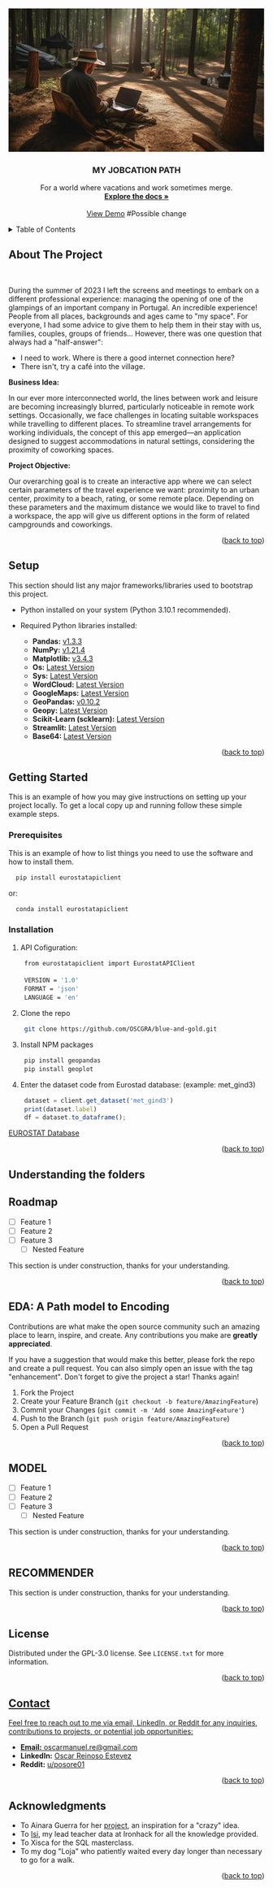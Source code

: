 <!-- PROJECT LOGO -->
<br />
<div align="center">

  <a href="https://github.com/OSCGRA/blue-and-gold">
    <img src="https://raw.githubusercontent.com/OSCGRA/my-jobcation-path/master/00_images/logo.png" alt="Logo">
  </a>

<h3 align="center">MY JOBCATION PATH</h3>

  <p align="center">
    For a world where vacations and work sometimes merge.
    <br />
    <a href="https://github.com/OSCGRA/my-jobcation-path"><strong>Explore the docs »</strong></a>
    <br />
    <br />
    <a href="https://github.com/OSCGRA/blue-and-gold/blob/main/Blue%20%26%20Gold%20(New).ipynb">View Demo</a> #Possible change

  </p>
</div>


<!-- TABLE OF CONTENTS -->
<details>
  <summary>Table of Contents</summary>
  <ol>
    <li>
      <a href="#about-the-project">About The Project</a>
      <ul>
        <li><a href="#setup">Setup</a></li>
      </ul>
    </li>
    <li>
      <a href="#getting-started">Getting Started</a>
      <ul>
        <li><a href="#prerequisites">Prerequisites</a></li>
        <li><a href="#installation">Installations</a></li>
        <li><a href="#understanding-folders">Understanding Folders</a></li>
      </ul>
    </li>
    <li><a href="#roadmap">Roadmap</a></li>
    <li><a href="#eda">EDA: A Path model to Encoding</a></li>
    <li><a href="#model">Model</a></li>
    <li><a href="#recomender">Recomender</a></li>
    <li><a href="#license">License</a></li>
    <li><a href="#contact">Contact</a></li>
    <li><a href="#acknowledgments">Acknowledgments</a></li>
  </ol>
</details>

<!-- ABOUT THE PROJECT -->
## About The Project

<br />

During the summer of 2023 I left the screens and meetings to embark on a different professional experience: managing the opening of one of the glampings of an important company in Portugal. 
An incredible experience! 
People from all places, backgrounds and ages came to "my space". For everyone, I had some advice to give them to help them in their stay with us, families, couples, groups of friends... 
However, there was one question that always had a "half-answer": 

- I need to work. Where is there a good internet connection here?
- There isn't, try a café into the village.

<strong>Business Idea:</strong>


In our ever more interconnected world, the lines between work and leisure are becoming increasingly blurred, particularly noticeable in remote work settings. Occasionally, we face challenges in locating suitable workspaces while travelling to different places. To streamline travel arrangements for working individuals, the concept of this app emerged—an application designed to suggest accommodations in natural settings, considering the proximity of coworking spaces.

<strong>Project Objective:</strong>

Our overarching goal is to create an interactive app where we can select certain parameters of the travel experience we want: proximity to an urban center, proximity to a beach, rating, or some remote place.
Depending on these parameters and the maximum distance we would like to travel to find a workspace, the app will give us different options in the form of related campgrounds and coworkings. 

<p align="right">(<a href="#readme-top">back to top</a>)</p>

<!-- SETUP -->
## Setup

This section should list any major frameworks/libraries used to bootstrap this project.

* Python installed on your system (Python 3.10.1 recommended).
  
* Required Python libraries installed:
    - **Pandas:** [v1.3.3](https://pandas.pydata.org/)  
    - **NumPy:** [v1.21.4](https://numpy.org/)  
    - **Matplotlib:** [v3.4.3](https://matplotlib.org/)  
    - **Os:** [Latest Version](https://docs.python.org/3/library/os.html)
    - **Sys:** [Latest Version](https://docs.python.org/3/library/sys.html)
    - **WordCloud:** [Latest Version](https://github.com/amueller/word_cloud)
    - **GoogleMaps:** [Latest Version](https://github.com/googlemaps/google-maps-services-python)
    - **GeoPandas:** [v0.10.2](https://geopandas.org/)
    - **Geopy:** [Latest Version](https://geopy.readthedocs.io/en/latest/)
    - **Scikit-Learn (scklearn):** [Latest Version](https://scikit-learn.org/stable/)
    - **Streamlit:** [Latest Version](https://www.streamlit.io/)
    - **Base64:** [Latest Version](https://docs.python.org/3/library/base64.html)
    
<p align="right">(<a href="#readme-top">back to top</a>)</p>

<!-- GETTING STARTED -->
## Getting Started

This is an example of how you may give instructions on setting up your project locally.
To get a local copy up and running follow these simple example steps.

### Prerequisites

This is an example of how to list things you need to use the software and how to install them.

  ```sh
    pip install eurostatapiclient 
  ```
or:
  ```sh
    conda install eurostatapiclient 
  ```

### Installation

1. API Cofiguration:
   ```sh
    from eurostatapiclient import EurostatAPIClient
   
    VERSION = '1.0'
    FORMAT = 'json' 
    LANGUAGE = 'en'
   ```
2. Clone the repo
   ```sh
    git clone https://github.com/OSCGRA/blue-and-gold.git
   ```
3. Install NPM packages
   ```sh
    pip install geopandas
    pip install geoplot
   ```
4. Enter the dataset code from Eurostad database: (example: met_gind3)
   ```js
    dataset = client.get_dataset('met_gind3')
    print(dataset.label)
    df = dataset.to_dataframe();
   ```
<a href="https://ec.europa.eu/eurostat/web/main/data/database">EUROSTAT Database</a>

<p align="right">(<a href="#readme-top">back to top</a>)</p>

## Understanding the folders

<!-- ROADMAP -->
## Roadmap

- [ ] Feature 1
- [ ] Feature 2
- [ ] Feature 3
    - [ ] Nested Feature

This section is under construction, thanks for your understanding.

<p align="right">(<a href="#readme-top">back to top</a>)</p>


<!-- EDA: A Path model to Encoding -->
## EDA: A Path model to Encoding

Contributions are what make the open source community such an amazing place to learn, inspire, and create. Any contributions you make are **greatly appreciated**.

If you have a suggestion that would make this better, please fork the repo and create a pull request. You can also simply open an issue with the tag "enhancement".
Don't forget to give the project a star! Thanks again!

1. Fork the Project
2. Create your Feature Branch (`git checkout -b feature/AmazingFeature`)
3. Commit your Changes (`git commit -m 'Add some AmazingFeature'`)
4. Push to the Branch (`git push origin feature/AmazingFeature`)
5. Open a Pull Request

<p align="right">(<a href="#readme-top">back to top</a>)</p>

<!-- MODEL -->
## MODEL

- [ ] Feature 1
- [ ] Feature 2
- [ ] Feature 3
    - [ ] Nested Feature

This section is under construction, thanks for your understanding.

<p align="right">(<a href="#readme-top">back to top</a>)</p>

<!-- RECOMMENDER -->
## RECOMMENDER

This section is under construction, thanks for your understanding.

<p align="right">(<a href="#readme-top">back to top</a>)</p>

<!-- LICENSE -->
## License

Distributed under the GPL-3.0 license. See `LICENSE.txt` for more information.

<p align="right">(<a href="#readme-top">back to top</a>)</p>

<a href="mailto:oscarmanuel.re@gmail.com">
  
<!-- CONTACT -->
## Contact

Feel free to reach out to me via email, LinkedIn, or Reddit for any inquiries, contributions to projects, or potential job opportunities:

- **Email:** [oscarmanuel.re@gmail.com](mailto:oscarmanuel.re@gmail.com)
- **LinkedIn:** [Oscar Reinoso Estevez](https://www.linkedin.com/in/oscar-reinoso-estevez/)
- **Reddit:** [u/posore01](https://www.reddit.com/user/posore01)

<p align="right">(<a href="#readme-top">back to top</a>)</p>


<!-- ACKNOWLEDGMENTS -->
## Acknowledgments

* To Ainara Guerra for her [project](https://github.com/ainaraguerraf/final-project-ironhack-data), an inspiration for a "crazy" idea.
* To [Isi](https://github.com/isi-mube), my lead teacher data at Ironhack for all the knowledge provided.
* To Xisca for the SQL masterclass.
* To my dog "Loja" who patiently waited every day longer than necessary to go for a walk.
  

<p align="right">(<a href="#readme-top">back to top</a>)</p>



<!-- MARKDOWN LINKS & IMAGES -->
<!-- https://www.markdownguide.org/basic-syntax/#reference-style-links -->
[contributors-shield]: https://img.shields.io/github/contributors/github_username/repo_name.svg?style=for-the-badge
[contributors-url]: https://github.com/github_username/repo_name/graphs/contributors
[forks-shield]: https://img.shields.io/github/forks/github_username/repo_name.svg?style=for-the-badge
[forks-url]: https://github.com/github_username/repo_name/network/members
[stars-shield]: https://img.shields.io/github/stars/github_username/repo_name.svg?style=for-the-badge
[stars-url]: https://github.com/github_username/repo_name/stargazers
[issues-shield]: https://img.shields.io/github/issues/github_username/repo_name.svg?style=for-the-badge
[issues-url]: https://github.com/github_username/repo_name/issues
[license-shield]: https://img.shields.io/github/license/github_username/repo_name.svg?style=for-the-badge
[license-url]: https://github.com/github_username/repo_name/blob/master/LICENSE.txt
[linkedin-shield]: https://img.shields.io/badge/-LinkedIn-black.svg?style=for-the-badge&logo=linkedin&colorB=555
[linkedin-url]: https://linkedin.com/in/linkedin_username
[product-screenshot]: images/screenshot.png
[Next.js]: https://img.shields.io/badge/next.js-000000?style=for-the-badge&logo=nextdotjs&logoColor=white
[Next-url]: https://nextjs.org/
[React.js]: https://img.shields.io/badge/React-20232A?style=for-the-badge&logo=react&logoColor=61DAFB
[React-url]: https://reactjs.org/
[Vue.js]: https://img.shields.io/badge/Vue.js-35495E?style=for-the-badge&logo=vuedotjs&logoColor=4FC08D
[Vue-url]: https://vuejs.org/
[Angular.io]: https://img.shields.io/badge/Angular-DD0031?style=for-the-badge&logo=angular&logoColor=white
[Angular-url]: https://angular.io/
[Svelte.dev]: https://img.shields.io/badge/Svelte-4A4A55?style=for-the-badge&logo=svelte&logoColor=FF3E00
[Svelte-url]: https://svelte.dev/
[Laravel.com]: https://img.shields.io/badge/Laravel-FF2D20?style=for-the-badge&logo=laravel&logoColor=white
[Laravel-url]: https://laravel.com
[Bootstrap.com]: https://img.shields.io/badge/Bootstrap-563D7C?style=for-the-badge&logo=bootstrap&logoColor=white
[Bootstrap-url]: https://getbootstrap.com
[JQuery.com]: https://img.shields.io/badge/jQuery-0769AD?style=for-the-badge&logo=jquery&logoColor=white
[JQuery-url]: https://jquery.com 

